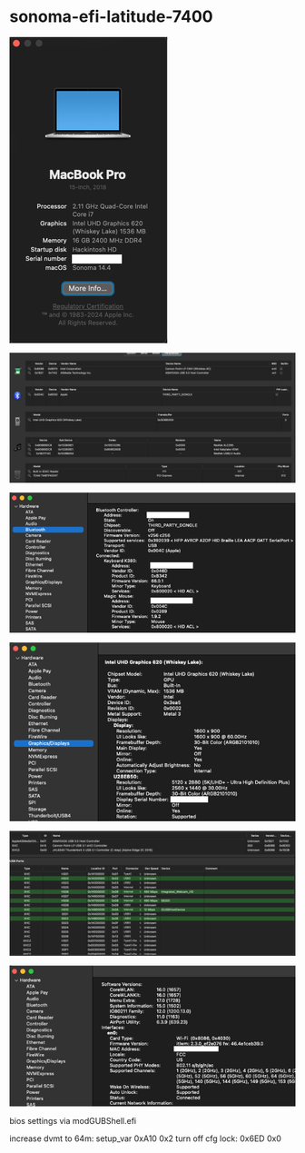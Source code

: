 # sonoma-efi-latitude-7400

![Alt text](about.png)

![Alt text](peripherals.png)

![Alt text](bluetooth.png)

![Alt text](gpu.png)

![Alt text](usb.png)

![Alt text](wifi.png)


bios settings via modGUBShell.efi

increase dvmt to 64m: setup_var 0xA10 0x2
turn off cfg lock: 0x6ED 0x0